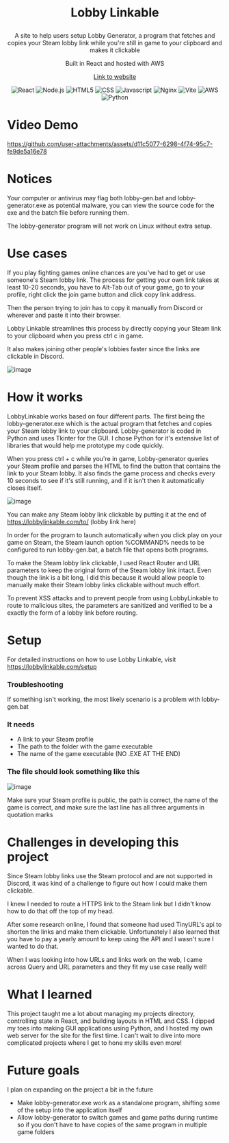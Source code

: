 # <p align = 'center'> Lobby Linkable </p>

<p align = 'center'>
   A site to help users setup Lobby Generator, a program that fetches and copies your Steam lobby link while you're still in game to your clipboard and makes it clickable 
</p>
<p align = 'center'>
   Built in React and hosted with AWS
</p>
<p align = 'center'>
  <a href = 'https://lobbylinkable.com' target = "_blank" rel='noopener' align = 'center'>
     Link to website
  </a>
</p>
<div align = 'center'>
  <img src = 'https://img.shields.io/badge/react-%2320232a.svg?style=for-the-badge&logo=react&logoColor=%2361DAFB' alt = 'React'/>
  <img src = 'https://img.shields.io/badge/node.js-6DA55F?style=for-the-badge&logo=node.js&logoColor=white' alt = 'Node.js'/>
  <img src = 'https://img.shields.io/badge/html5-%23E34F26.svg?style=for-the-badge&logo=html5&logoColor=white' alt = 'HTML5'/>
  <img src = 'https://img.shields.io/badge/css3-%231572B6.svg?style=for-the-badge&logo=css3&logoColor=white' alt = 'CSS'/>
  <img src = 'https://img.shields.io/badge/javascript-%23323330.svg?style=for-the-badge&logo=javascript&logoColor=%23F7DF1E' alt = 'Javascript'/>
  <img src = 'https://img.shields.io/badge/nginx-%23009639.svg?style=for-the-badge&logo=nginx&logoColor=white' alt = 'Nginx'/>
  <img src = 'https://img.shields.io/badge/vite-%23646CFF.svg?style=for-the-badge&logo=vite&logoColor=white' alt = 'Vite'/>
  <img src = 'https://img.shields.io/badge/AWS-%23FF9900.svg?style=for-the-badge&logo=amazon-aws&logoColor=white' alt = 'AWS'/>
  <img src = 'https://img.shields.io/badge/python-3670A0?style=for-the-badge&logo=python&logoColor=ffdd54' alt = 'Python'/>
</div>

# Video Demo
https://github.com/user-attachments/assets/d11c5077-6298-4f74-95c7-fe9de5a16e78

# Notices

Your computer or antivirus may flag both lobby-gen.bat and lobby-generator.exe as potential malware, you can view the source code for the exe and the batch file before running them.

The lobby-generator program will not work on Linux without extra setup.

# Use cases

If you play fighting games online chances are you've had to get or use someone's Steam lobby link. The process for getting your own link takes at least 10-20 seconds, you have to Alt-Tab out of your game, go to your profile, right click the join game button and click copy link address.

Then the person trying to join has to copy it manually from Discord or wherever and paste it into their browser.

Lobby Linkable streamlines this process by directly copying your Steam link to your clipboard when you press  ctrl c in game. 

It also makes joining other people's lobbies faster since the links are clickable in Discord.

![image](https://github.com/user-attachments/assets/19687969-43f3-4dc2-8087-714c8d085bfe)


# How it works

LobbyLinkable works based on four different parts. The first being the lobby-generator.exe which is the actual program that fetches and copies your Steam lobby link to your clipboard. Lobby-generator is coded in Python and uses Tkinter for the GUI. I chose Python for it's extensive list of libraries that would help me prototype my code quickly. 

When you press ctrl + c while you're in game, Lobby-generator queries your Steam profile and parses the HTML to find the button that contains the link to your Steam lobby. It also finds the game process and checks every 10 seconds to see if it's still running, and if it isn't then it automatically closes itself.


![image](https://github.com/user-attachments/assets/6d929f5e-d84d-42e4-b0d3-3bc5b437c973)

You can make any Steam lobby link clickable by putting it at the end of https://lobbylinkable.com/to/ (lobby link here)

In order for the program to launch automatically when you click play on your game on Steam, the Steam launch option %COMMAND% needs to be configured to run lobby-gen.bat, a batch file that opens both programs.

To make the Steam lobby link clickable, I used React Router and URL parameters to keep the original form of the Steam lobby link intact. Even though the link is a bit long, I did this because it would allow people to manually make their Steam lobby links clickable without much effort. 

To prevent XSS attacks and to prevent people from using LobbyLinkable to route to malicious sites, the parameters are sanitized and verified to be a exactly the form of a lobby link before routing.

# Setup

For detailed instructions on how to use Lobby Linkable, visit https://lobbylinkable.com/setup

### Troubleshooting
If something isn't working, the most likely scenario is a problem with lobby-gen.bat
### It needs
- A link to your Steam profile
- The path to the folder with the game executable
- The name of the game executable (NO .EXE AT THE END)

### The file should look something like this 
![image](https://github.com/user-attachments/assets/78839373-c495-4158-ad05-ee442933e1e9)

Make sure your Steam profile is public, the path is correct, the name of the game is correct, and make sure the last line has all three arguments in quotation marks

# Challenges in developing this project

Since Steam lobby links use the Steam protocol and are not supported in Discord, it was kind of a challenge to figure out how I could make them clickable. 

I knew I needed to route a HTTPS link to the Steam link but I didn't know how to do that off the top of my head.

After some research online, I found that someone had used TinyURL's api to shorten the links and make them clickable. Unfortunately I also learned that you have to pay a yearly amount to keep using the API and I wasn't sure I wanted to do that.

When I was looking into how URLs and links work on the web, I came across Query and URL parameters and they fit my use case really well!

# What I learned

This project taught me a lot about managing my projects directory, controlling state in React, and building layouts in HTML and CSS. I dipped my toes into making GUI applications using Python, and I hosted my own web server for the site for the first time. I can't wait to dive into more complicated projects where I get to hone my skills even more!

# Future goals

I plan on expanding on the project a bit in the future 
- Make lobby-generator.exe work as a standalone program, shifting some of the setup into the application itself
- Allow lobby-generator to switch games and game paths during runtime so if you don't have to have copies of the same program in multiple game folders
